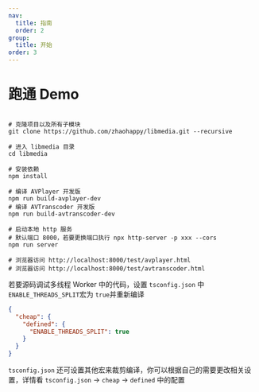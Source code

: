 ```yaml
---
nav:
  title: 指南
  order: 2
group:
  title: 开始
order: 3
---
```


# 跑通 Demo

```shell

# 克隆项目以及所有子模块
git clone https://github.com/zhaohappy/libmedia.git --recursive

# 进入 libmedia 目录
cd libmedia

# 安装依赖
npm install

# 编译 AVPlayer 开发版
npm run build-avplayer-dev
# 编译 AVTranscoder 开发版
npm run build-avtranscoder-dev

# 启动本地 http 服务
# 默认端口 8000，若要更换端口执行 npx http-server -p xxx --cors
npm run server

# 浏览器访问 http://localhost:8000/test/avplayer.html
# 浏览器访问 http://localhost:8000/test/avtranscoder.html

```

若要源码调试多线程 Worker 中的代码，设置 ```tsconfig.json``` 中```ENABLE_THREADS_SPLIT```宏为 ```true```并重新编译

```json
{
  "cheap": {
    "defined": {
      "ENABLE_THREADS_SPLIT": true
    }
  }
}
```

```tsconfig.json``` 还可设置其他宏来裁剪编译，你可以根据自己的需要更改相关设置，详情看 ```tsconfig.json``` -> ```cheap``` -> ```defined``` 中的配置
